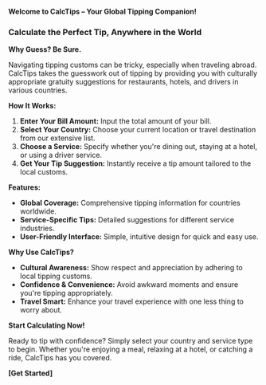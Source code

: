 **Welcome to CalcTips – Your Global Tipping Companion!**

### Calculate the Perfect Tip, Anywhere in the World

**Why Guess? Be Sure.**

Navigating tipping customs can be tricky, especially when traveling abroad. CalcTips takes the guesswork out of tipping by providing you with culturally appropriate gratuity suggestions for restaurants, hotels, and drivers in various countries.

**How It Works:**

1. **Enter Your Bill Amount:** Input the total amount of your bill.
2. **Select Your Country:** Choose your current location or travel destination from our extensive list.
3. **Choose a Service:** Specify whether you're dining out, staying at a hotel, or using a driver service.
4. **Get Your Tip Suggestion:** Instantly receive a tip amount tailored to the local customs.

**Features:**

- **Global Coverage:** Comprehensive tipping information for countries worldwide.
- **Service-Specific Tips:** Detailed suggestions for different service industries.
- **User-Friendly Interface:** Simple, intuitive design for quick and easy use.

**Why Use CalcTips?**

- **Cultural Awareness:** Show respect and appreciation by adhering to local tipping customs.
- **Confidence & Convenience:** Avoid awkward moments and ensure you're tipping appropriately.
- **Travel Smart:** Enhance your travel experience with one less thing to worry about.

**Start Calculating Now!**

Ready to tip with confidence? Simply select your country and service type to begin. Whether you're enjoying a meal, relaxing at a hotel, or catching a ride, CalcTips has you covered.

**[Get Started]**
